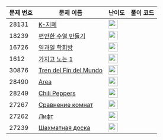 | 문제 번호 | 문제 이름 | 난이도 | 풀이 코드 |
| --- | --- | --- | --- |
| 28131 | [K-지폐](https://www.acmicpc.net/problem/28131) | <img height="25px" width="25px=" src="https://static.solved.ac/tier_small/15.svg"/> |  |
| 18239 | [편안한 수열 만들기](https://www.acmicpc.net/problem/18239) | <img height="25px" width="25px=" src="https://static.solved.ac/tier_small/13.svg"/> |  |
| 16726 | [영과일 학회방](https://www.acmicpc.net/problem/16726) | <img height="25px" width="25px=" src="https://static.solved.ac/tier_small/18.svg"/> |  |
| 1612 | [가지고 노는 1](https://www.acmicpc.net/problem/1612) | <img height="25px" width="25px=" src="https://static.solved.ac/tier_small/11.svg"/> |  |
| 30876 | [Tren del Fin del Mundo](https://www.acmicpc.net/problem/30876) | <img height="25px" width="25px=" src="https://static.solved.ac/tier_small/2.svg"/> |  |
| 28490 | [Area](https://www.acmicpc.net/problem/28490) | <img height="25px" width="25px=" src="https://static.solved.ac/tier_small/2.svg"/> |  |
| 28249 | [Chili Peppers](https://www.acmicpc.net/problem/28249) | <img height="25px" width="25px=" src="https://static.solved.ac/tier_small/2.svg"/> |  |
| 27267 | [Сравнение комнат](https://www.acmicpc.net/problem/27267) | <img height="25px" width="25px=" src="https://static.solved.ac/tier_small/2.svg"/> |  |
| 27262 | [Лифт](https://www.acmicpc.net/problem/27262) | <img height="25px" width="25px=" src="https://static.solved.ac/tier_small/2.svg"/> |  |
| 27239 | [Шахматная доска](https://www.acmicpc.net/problem/27239) | <img height="25px" width="25px=" src="https://static.solved.ac/tier_small/2.svg"/> |  |
